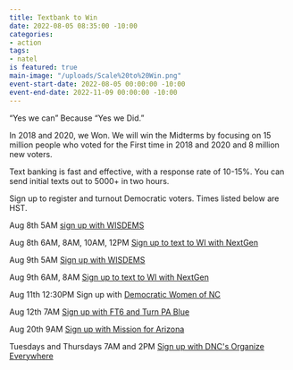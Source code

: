 ```yaml
---
title: Textbank to Win
date: 2022-08-05 08:35:00 -10:00
categories:
- action
tags:
- natel
is featured: true
main-image: "/uploads/Scale%20to%20Win.png"
event-start-date: 2022-08-05 00:00:00 -10:00
event-end-date: 2022-11-09 00:00:00 -10:00
---
```


“Yes we can” Because “Yes we Did.”

In 2018 and 2020, we Won. We will win the Midterms by focusing on 15 million people who voted for the First time in 2018 and 2020 and 8 million new voters.

Text banking is fast and effective, with a response rate of 10-15%. You can send initial texts out to 5000+ in two hours. 

Sign up to register and turnout Democratic voters. Times listed below are HST.

Aug 8th 5AM [sign up with WISDEMS](https://events.democrats.org/event/476162/)

Aug 8th 6AM, 8AM, 10AM, 12PM [Sign up to text to WI with NextGen](https://www.mobilize.us/nextgen/event/479725/)  

Aug 9th 5AM [Sign up with WISDEMS](https://events.democrats.org/event/476162/)

Aug 9th 6AM, 8AM [Sign up to text to WI with NextGen](https://www.mobilize.us/nextgen/event/479725/)

Aug 11th 12:30PM Sign up with [Democratic Women of NC](https://events.democrats.org/event/485365/) 

Aug 12th 7AM [Sign up with FT6 and Turn PA Blue](https://www.mobilize.us/ft6/event/484472/) 

Aug 20th 9AM [Sign up with Mission for Arizona](https://events.democrats.org/event/487230/)

Tuesdays and Thursdays 7AM and 2PM [Sign up with DNC's Organize Everywhere](https://events.democrats.org/event/418266/)